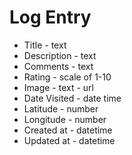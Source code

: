 # Log Entry

- Title - text
- Description - text
- Comments - text
- Rating - scale of 1-10
- Image - text - url
- Date Visited - date time
- Latitude - number
- Longitude - number
- Created at - datetime
- Updated at - datetime
